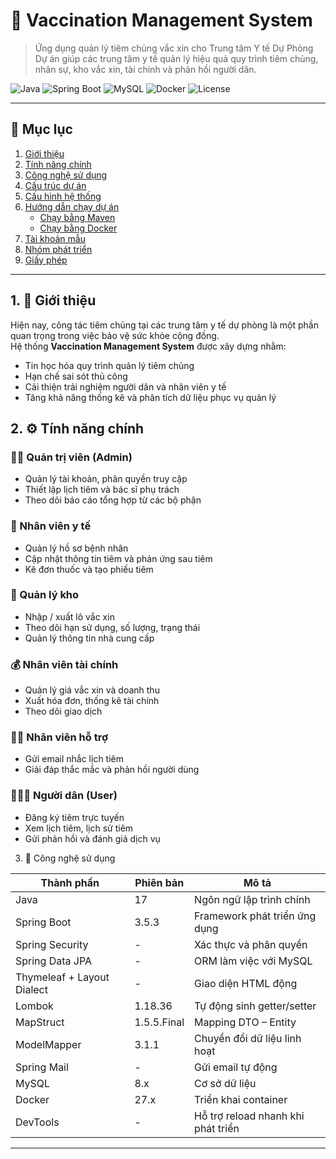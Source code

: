 # 💉 Vaccination Management System

> Ứng dụng quản lý tiêm chủng vắc xin cho Trung tâm Y tế Dự Phòng  
> Dự án giúp các trung tâm y tế quản lý hiệu quả quy trình tiêm chủng, nhân sự, kho vắc xin, tài chính và phản hồi người dân.


![Java](https://img.shields.io/badge/Java-17-blue?logo=openjdk)
![Spring Boot](https://img.shields.io/badge/Spring%20Boot-3.5.3-brightgreen?logo=springboot)
![MySQL](https://img.shields.io/badge/MySQL-8.x-orange?logo=mysql)
![Docker](https://img.shields.io/badge/Docker-Enabled-blue?logo=docker)
![License](https://img.shields.io/badge/License-Academic-lightgrey)

---

## 📖 Mục lục

1. [Giới thiệu](#1-giới-thiệu)  
2. [Tính năng chính](#2-tính-năng-chính)  
3. [Công nghệ sử dụng](#3-công-nghệ-sử-dụng)  
4. [Cấu trúc dự án](#4-cấu-trúc-dự-án)  
5. [Cấu hình hệ thống](#5-cấu-hình-hệ-thống)  
6. [Hướng dẫn chạy dự án](#6-hướng-dẫn-chạy-dự-án)  
   - [Chạy bằng Maven](#chạy-bằng-maven)  
   - [Chạy bằng Docker](#chạy-bằng-docker)  
7. [Tài khoản mẫu](#7-tài-khoản-mẫu)  
8. [Nhóm phát triển](#8-nhóm-phát-triển)  
9. [Giấy phép](#9-giấy-phép)  

---

## 1. 🎯 Giới thiệu

Hiện nay, công tác tiêm chủng tại các trung tâm y tế dự phòng là một phần quan trọng trong việc bảo vệ sức khỏe cộng đồng.  
Hệ thống **Vaccination Management System** được xây dựng nhằm:
- Tin học hóa quy trình quản lý tiêm chủng  
- Hạn chế sai sót thủ công  
- Cải thiện trải nghiệm người dân và nhân viên y tế  
- Tăng khả năng thống kê và phân tích dữ liệu phục vụ quản lý  

## 2. ⚙️ Tính năng chính

### 👨‍💼 Quản trị viên (Admin)
- Quản lý tài khoản, phân quyền truy cập  
- Thiết lập lịch tiêm và bác sĩ phụ trách  
- Theo dõi báo cáo tổng hợp từ các bộ phận  

### 💉 Nhân viên y tế
- Quản lý hồ sơ bệnh nhân  
- Cập nhật thông tin tiêm và phản ứng sau tiêm  
- Kê đơn thuốc và tạo phiếu tiêm  

### 🧰 Quản lý kho
- Nhập / xuất lô vắc xin  
- Theo dõi hạn sử dụng, số lượng, trạng thái  
- Quản lý thông tin nhà cung cấp  

### 💰 Nhân viên tài chính
- Quản lý giá vắc xin và doanh thu  
- Xuất hóa đơn, thống kê tài chính  
- Theo dõi giao dịch  

### 🧑‍💻 Nhân viên hỗ trợ
- Gửi email nhắc lịch tiêm  
- Giải đáp thắc mắc và phản hồi người dùng  

### 👨‍👩‍👧 Người dân (User)
- Đăng ký tiêm trực tuyến  
- Xem lịch tiêm, lịch sử tiêm  
- Gửi phản hồi và đánh giá dịch vụ  


3. 🧩 Công nghệ sử dụng

| Thành phần | Phiên bản | Mô tả |
|-------------|-----------|-------|
| Java | 17 | Ngôn ngữ lập trình chính |
| Spring Boot | 3.5.3 | Framework phát triển ứng dụng |
| Spring Security | - | Xác thực và phân quyền |
| Spring Data JPA | - | ORM làm việc với MySQL |
| Thymeleaf + Layout Dialect | - | Giao diện HTML động |
| Lombok | 1.18.36 | Tự động sinh getter/setter |
| MapStruct | 1.5.5.Final | Mapping DTO – Entity |
| ModelMapper | 3.1.1 | Chuyển đổi dữ liệu linh hoạt |
| Spring Mail | - | Gửi email tự động |
| MySQL | 8.x | Cơ sở dữ liệu |
| Docker | 27.x | Triển khai container |
| DevTools | - | Hỗ trợ reload nhanh khi phát triển |

---
